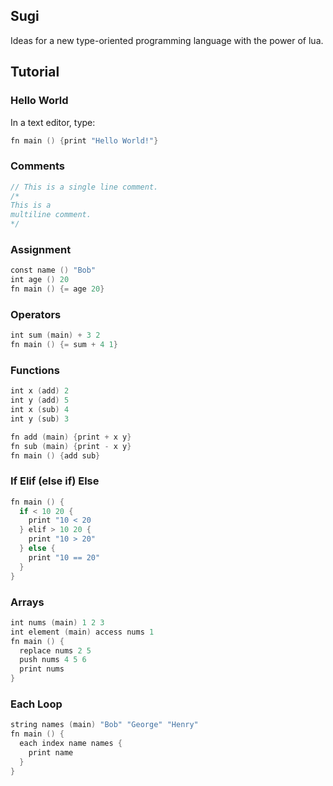 ## Sugi

Ideas for a new type-oriented programming language with the power of lua.

## Tutorial

### Hello World

In a text editor, type: 

```v
fn main () {print "Hello World!"}
```

### Comments

```v
// This is a single line comment.
/* 
This is a
multiline comment. 
*/  
```

### Assignment

```v
const name () "Bob"
int age () 20
fn main () {= age 20}
```

### Operators
```v
int sum (main) + 3 2
fn main () {= sum + 4 1}
```
### Functions
```v
int x (add) 2
int y (add) 5
int x (sub) 4
int y (sub) 3

fn add (main) {print + x y}
fn sub (main) {print - x y}
fn main () {add sub}
```
### If Elif (else if) Else
```v
fn main () {
  if < 10 20 {
    print "10 < 20
  } elif > 10 20 {
    print "10 > 20"
  } else {
    print "10 == 20"
  }
}
```
### Arrays
```v
int nums (main) 1 2 3
int element (main) access nums 1
fn main () {
  replace nums 2 5
  push nums 4 5 6
  print nums
}
```
### Each Loop
```v
string names (main) "Bob" "George" "Henry"
fn main () {
  each index name names {
    print name
  }
}
```

